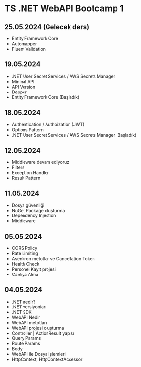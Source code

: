 # TS .NET WebAPI Bootcamp 1

## 25.05.2024 (Gelecek ders)
- Entity Framework Core
- Automapper
- Fluent Validation

## 19.05.2024
- .NET User Secret Services / AWS Secrets Manager
- Mininal API
- API Version
- Dapper
- Entity Framework Core (Başladık)

## 18.05.2024 
- Authentication / Authoization (JWT)
- Options Pattern
- .NET User Secret Services / AWS Secrets Manager (Başladık)

## 12.05.2024
- Middleware devam ediyoruz
- Filters
- Exception Handler
- Result Pattern

## 11.05.2024
- Dosya güvenliği
- NuGet Package oluşturma
- Dependency Injection
- Middleware

## 05.05.2024
- CORS Policy
- Rate Limiting
- Asenkron metotlar ve Cancellation Token
- Health Check
- Personel Kayıt projesi
- Canlıya Alma

## 04.05.2024
- .NET nedir?
- .NET versiyonları
- .NET SDK
- WebAPI Nedir
- WebAPI metotları
- WebAPI projesi oluşturma
- Controller | ActionResult yapısı
- Query Params
- Route Params
- Body
- WebAPI ile Dosya işlemleri
- HttpContext, HttpContextAccessor

